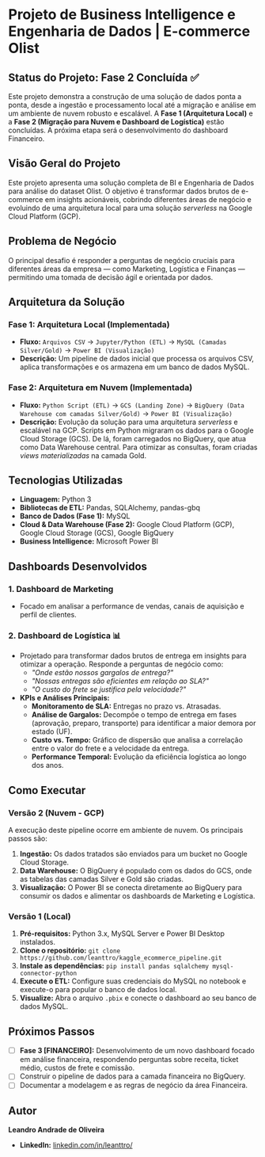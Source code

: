 # Projeto de Business Intelligence e Engenharia de Dados | E-commerce Olist

## Status do Projeto: Fase 2 Concluída ✅

Este projeto demonstra a construção de uma solução de dados ponta a ponta, desde a ingestão e processamento local até a migração e análise em um ambiente de nuvem robusto e escalável. A **Fase 1 (Arquitetura Local)** e a **Fase 2 (Migração para Nuvem e Dashboard de Logística)** estão concluídas. A próxima etapa será o desenvolvimento do dashboard Financeiro.

## Visão Geral do Projeto

Este projeto apresenta uma solução completa de BI e Engenharia de Dados para análise do dataset Olist. O objetivo é transformar dados brutos de e-commerce em insights acionáveis, cobrindo diferentes áreas de negócio e evoluindo de uma arquitetura local para uma solução *serverless* na Google Cloud Platform (GCP).

## Problema de Negócio

O principal desafio é responder a perguntas de negócio cruciais para diferentes áreas da empresa — como Marketing, Logística e Finanças — permitindo uma tomada de decisão ágil e orientada por dados.

## Arquitetura da Solução

### Fase 1: Arquitetura Local (Implementada)
- **Fluxo:** `Arquivos CSV` -> `Jupyter/Python (ETL)` -> `MySQL (Camadas Silver/Gold)` -> `Power BI (Visualização)`
- **Descrição:** Um pipeline de dados inicial que processa os arquivos CSV, aplica transformações e os armazena em um banco de dados MySQL.

### Fase 2: Arquitetura em Nuvem (Implementada)
- **Fluxo:** `Python Script (ETL)` -> `GCS (Landing Zone)` -> `BigQuery (Data Warehouse com camadas Silver/Gold)` -> `Power BI (Visualização)`
- **Descrição:** Evolução da solução para uma arquitetura *serverless* e escalável na GCP. Scripts em Python migraram os dados para o Google Cloud Storage (GCS). De lá, foram carregados no BigQuery, que atua como Data Warehouse central. Para otimizar as consultas, foram criadas *views materializadas* na camada Gold.

## Tecnologias Utilizadas

- **Linguagem:** Python 3
- **Bibliotecas de ETL:** Pandas, SQLAlchemy, pandas-gbq
- **Banco de Dados (Fase 1):** MySQL
- **Cloud & Data Warehouse (Fase 2):** Google Cloud Platform (GCP), Google Cloud Storage (GCS), Google BigQuery
- **Business Intelligence:** Microsoft Power BI

## Dashboards Desenvolvidos

### 1. Dashboard de Marketing
- Focado em analisar a performance de vendas, canais de aquisição e perfil de clientes.

### 2. Dashboard de Logística 📊
- Projetado para transformar dados brutos de entrega em insights para otimizar a operação. Responde a perguntas de negócio como:
    - *"Onde estão nossos gargalos de entrega?"*
    - *"Nossas entregas são eficientes em relação ao SLA?"*
    - *"O custo do frete se justifica pela velocidade?"*
- **KPIs e Análises Principais:**
    - **Monitoramento de SLA:** Entregas no prazo vs. Atrasadas.
    - **Análise de Gargalos:** Decompõe o tempo de entrega em fases (aprovação, preparo, transporte) para identificar a maior demora por estado (UF).
    - **Custo vs. Tempo:** Gráfico de dispersão que analisa a correlação entre o valor do frete e a velocidade da entrega.
    - **Performance Temporal:** Evolução da eficiência logística ao longo dos anos.

## Como Executar

### Versão 2 (Nuvem - GCP)
A execução deste pipeline ocorre em ambiente de nuvem. Os principais passos são:
1.  **Ingestão:** Os dados tratados são enviados para um bucket no Google Cloud Storage.
2.  **Data Warehouse:** O BigQuery é populado com os dados do GCS, onde as tabelas das camadas Silver e Gold são criadas.
3.  **Visualização:** O Power BI se conecta diretamente ao BigQuery para consumir os dados e alimentar os dashboards de Marketing e Logística.

### Versão 1 (Local)
1.  **Pré-requisitos:** Python 3.x, MySQL Server e Power BI Desktop instalados.
2.  **Clone o repositório:** `git clone https://github.com/leanttro/kaggle_ecommerce_pipeline.git`
3.  **Instale as dependências:** `pip install pandas sqlalchemy mysql-connector-python`
4.  **Execute o ETL:** Configure suas credenciais do MySQL no notebook e execute-o para popular o banco de dados local.
5.  **Visualize:** Abra o arquivo `.pbix` e conecte o dashboard ao seu banco de dados MySQL.

## Próximos Passos

- [ ] **Fase 3 [FINANCEIRO]:** Desenvolvimento de um novo dashboard focado em análise financeira, respondendo perguntas sobre receita, ticket médio, custos de frete e comissão.
- [ ] Construir o pipeline de dados para a camada financeira no BigQuery.
- [ ] Documentar a modelagem e as regras de negócio da área Financeira.

## Autor

**Leandro Andrade de Oliveira**
- **LinkedIn:** [linkedin.com/in/leanttro/](https://www.linkedin.com/in/leanttro/)
